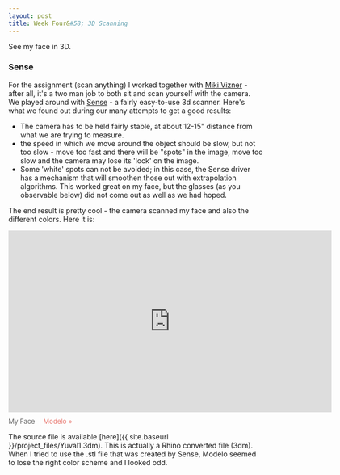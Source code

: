 ```yaml
---
layout: post
title: Week Four&#58; 3D Scanning
---
```


See my face in 3D.

### Sense

For the assignment (scan anything) I worked together with [Miki Vizner](http://fab.cba.mit.edu/classes/863.16/section.Harvard/people/Vizner/index.html) - after all, it's a two man job to both sit and scan yourself with the camera. We played around with [Sense](http://www.3dsystems.com/shop/sense) - a fairly easy-to-use 3d scanner. Here's what we found out during our many attempts to get a good results:

* The camera has to be held fairly stable, at about 12-15" distance from what we are trying to measure.
* the speed in which we move around the object should be slow, but not too slow - move too fast and there will be "spots" in the image, move too slow and the camera may lose its 'lock' on the image.
* Some 'white' spots can not be avoided; in this case, the Sense driver has a mechanism that will smoothen those out with extrapolation algorithms. This worked great on my face, but the glasses (as you observable below) did not come out as well as we had hoped.

The end result is pretty cool - the camera scanned my face and also the different colors. Here it is:

<div class='modelo-wrapper'> <iframe src="https://beta.modelo.io/embedded/UNwm_mygmb?viewport=false&autoplay=false" width="640" height="360" frameborder="0" mozallowfullscreen webkitallowfullscreen allowfullscreen ></iframe> <p style="font-size: 13px; font-weight: normal; margin: 10px 10px 10px 0; color: #666666;"> My Face <a href="http://www.modelo.io?utm_source=embed&utm_medium=embedfooter&utm_campaign=model%20embed%20footer" target="_blank" style="display: inline-block; margin-left: 6px; padding-left: 6px; border-left: 1px solid #e2e2e2; color: #e8776f; cursor: pointer; text-decoration: none;">Modelo »</a> </p> </div>

The source file is available [here]({{ site.baseurl }}/project_files/Yuval1.3dm). This is actually a Rhino converted file (3dm). When I tried to use the .stl file that was created by Sense, Modelo seemed to lose the right color scheme and I looked odd.

